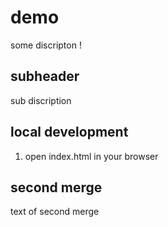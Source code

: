 # demo

some discripton !

## subheader

sub discription

## local development 

1. open index.html in your browser

## second merge

text of second merge